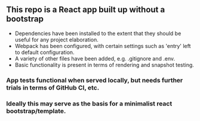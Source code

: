 ## This repo is a React app built up without a bootstrap

- Dependencies have been installed to the extent that they should be useful for any project elaboration.
- Webpack has been configured, with certain settings such as 'entry' left to default configuration.
- A variety of other files have been added, e.g. .gitignore and .env.
- Basic functionality is present in terms of rendering and snapshot testing.

### App tests functional when served locally, but needs further trials in terms of GitHub CI, etc.

### Ideally this may serve as the basis for a minimalist react bootstrap/template.

